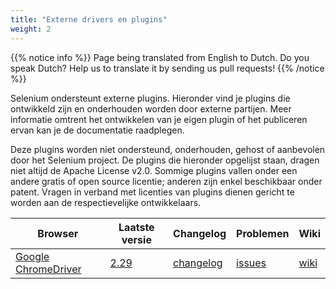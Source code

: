 ```yaml
---
title: "Externe drivers en plugins"
weight: 2
---
```


{{% notice info %}}
<i class="fas fa-language"></i> Page being translated from 
English to Dutch. Do you speak Dutch? Help us to translate
it by sending us pull requests!
{{% /notice %}}

Selenium ondersteunt externe plugins. Hieronder vind je plugins die ontwikkeld
zijn en onderhouden worden door externe partijen. Meer informatie omtrent
het ontwikkelen van je eigen plugin of het publiceren ervan kan je de documentatie
raadplegen.

Deze plugins worden niet ondersteund, onderhouden, gehost of aanbevolen door
het Selenium project. De plugins die hieronder opgelijst staan, dragen niet altijd
de Apache License v2.0. Sommige plugins vallen onder een andere gratis of open source
licentie; anderen zijn enkel beschikbaar onder patent. Vragen in verband met licenties
van plugins dienen gericht te worden aan de respectievelijke ontwikkelaars.

| Browser | Laatste versie | Changelog | Problemen | Wiki |
| -------- | ---------- | ---------- | ---------- | ---------- |
| [Google ChromeDriver](//sites.google.com/a/chromium.org/chromedriver/) | [2.29](//chromedriver.storage.googleapis.com/index.html) |  [changelog](//chromedriver.storage.googleapis.com/2.29/notes.txt) | [issues](//bugs.chromium.org/p/chromedriver/issues/list) | [wiki](//github.com/SeleniumHQ/selenium/wiki/ChromeDriver)

